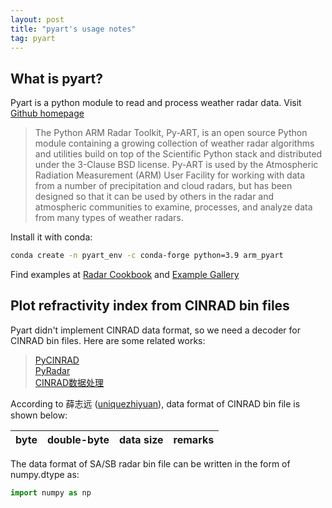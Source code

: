 ```yaml
---
layout: post
title: "pyart's usage notes"
tag: pyart
---
```


## What is pyart?

Pyart is a python module to read and process weather radar data. Visit [Github homepage](https://github.com/ARM-DOE/pyart)
> The Python ARM Radar Toolkit, Py-ART, is an open source Python module containing a growing collection of weather radar algorithms and utilities build on top of the Scientific Python stack and distributed under the 3-Clause BSD license. Py-ART is used by the Atmospheric Radiation Measurement (ARM) User Facility for working with data from a number of precipitation and cloud radars, but has been designed so that it can be used by others in the radar and atmospheric communities to examine, processes, and analyze data from many types of weather radars.

Install it with conda:

```bash
conda create -n pyart_env -c conda-forge python=3.9 arm_pyart
```

Find examples at [Radar Cookbook](https://cookbooks.projectpythia.org/radar-cookbook/README.html) and [Example Gallery](https://arm-doe.github.io/pyart/examples/index.html)

## Plot refractivity index from CINRAD bin files

Pyart didn't implement CINRAD data format, so we need a decoder for CINRAD bin files. Here are some related works:
> [PyCINRAD](https://github.com/CyanideCN/PyCINRAD)  
> [PyRadar](https://github.com/uniquezhiyuan/PyRadar)  
> [CINRAD数据处理](https://www.jianshu.com/p/ea4baf0cb39b)

According to 薛志远 ([uniquezhiyuan](https://github.com/uniquezhiyuan)), data format of CINRAD bin file is shown below:

|byte|double-byte|data size|remarks|
|:-:|:-:|:-:|:-:|

The data format of SA/SB radar bin file can be written in the form of numpy.dtype as:

```python
import numpy as np


```